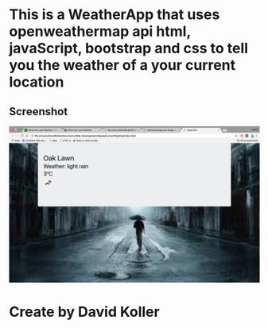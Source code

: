 This is a WeatherApp that uses openweathermap api html, javaScript, bootstrap and css to tell you the weather of a your current location
=========================================================================================================================================


## Screenshot
[![IMAGE ALT TEXT HERE](https://github.com/kolldavi/Web-Development/blob/master/displayCurrentWeather/weatherScreenShot.png?raw=true)](https://kolldavi.github.io/Web-Development/displayCurrentWeather/index.html)

Create by David Koller
=======================
